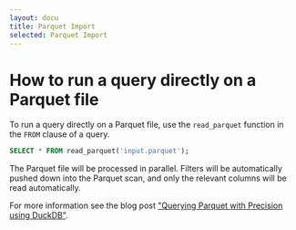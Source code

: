 ```yaml
---
layout: docu
title: Parquet Import
selected: Parquet Import
---
```


# How to run a query directly on a Parquet file

To run a query directly on a Parquet file, use the `read_parquet` function in the `FROM` clause of a query. 

```sql
SELECT * FROM read_parquet('input.parquet');
```

The Parquet file will be processed in parallel. Filters will be automatically pushed down into the Parquet scan, and only the relevant columns will be read automatically.

For more information see the blog post ["Querying Parquet with Precision using DuckDB"](/2021/06/25/querying-parquet.html).

